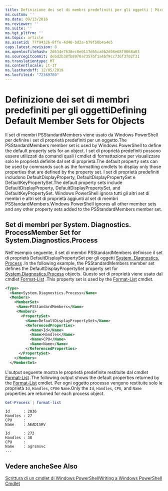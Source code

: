 ```yaml
---
title: Definizione dei set di membri predefiniti per gli oggetti | Microsoft Docs
ms.custom: ''
ms.date: 09/13/2016
ms.reviewer: ''
ms.suite: ''
ms.tgt_pltfrm: ''
ms.topic: article
ms.assetid: 77f94326-8ffe-4d40-bd2a-b79fb0b4a4e5
caps.latest.revision: 8
ms.openlocfilehash: 2d634e7638ec0e0117d65ca0b2d08e68f0068a03
ms.sourcegitcommit: debd2b38fb8070a7357bf1a4bf9cc736f3702f31
ms.translationtype: MT
ms.contentlocale: it-IT
ms.lasthandoff: 12/05/2019
ms.locfileid: "72369780"
---
```

# <a name="defining-default-member-sets-for-objects"></a><span data-ttu-id="0e7d0-102">Definizione dei set di membri predefiniti per gli oggetti</span><span class="sxs-lookup"><span data-stu-id="0e7d0-102">Defining Default Member Sets for Objects</span></span>

<span data-ttu-id="0e7d0-103">Il set di membri PSStandardMembers viene usato da Windows PowerShell per definire i set di proprietà predefiniti per un oggetto.</span><span class="sxs-lookup"><span data-stu-id="0e7d0-103">The PSStandardMembers member set is used by Windows PowerShell to define the default property sets for an object.</span></span> <span data-ttu-id="0e7d0-104">I set di proprietà predefiniti possono essere utilizzati da comandi quali i cmdlet di formattazione per visualizzare solo le proprietà definite dal set di proprietà.</span><span class="sxs-lookup"><span data-stu-id="0e7d0-104">The default property sets can be used by commands such as the formatting cmdlets to display only those properties that are defined by the property set.</span></span> <span data-ttu-id="0e7d0-105">I set di proprietà predefiniti includono DefaultDisplayProperty, DefaultDisplayPropertySet e DefaultKeyPropertySet.</span><span class="sxs-lookup"><span data-stu-id="0e7d0-105">The default property sets include DefaultDisplayProperty, DefaultDisplayPropertySet, and DefaultKeyPropertySet.</span></span> <span data-ttu-id="0e7d0-106">Windows PowerShell ignora tutti gli altri set di membri e altri set di proprietà aggiunti al set di membri PSStandardMembers.</span><span class="sxs-lookup"><span data-stu-id="0e7d0-106">Windows PowerShell ignores all other member sets and any other property sets added to the PSStandardMembers member set.</span></span>

## <a name="member-set-for-systemdiagnosticsprocess"></a><span data-ttu-id="0e7d0-107">Set di membri per System. Diagnostics. Process</span><span class="sxs-lookup"><span data-stu-id="0e7d0-107">Member Set for System.Diagnostics.Process</span></span>

<span data-ttu-id="0e7d0-108">Nell'esempio seguente, il set di membri PSStandardMembers definisce il set di proprietà DefaultDisplayPropertySet per gli oggetti [System. Diagnostics. Process](/dotnet/api/System.Diagnostics.Process) .</span><span class="sxs-lookup"><span data-stu-id="0e7d0-108">In the following example, the PSStandardMembers member set defines the DefaultDisplayPropertySet property set for [System.Diagnostics.Process](/dotnet/api/System.Diagnostics.Process) objects.</span></span> <span data-ttu-id="0e7d0-109">Questo set di proprietà viene usato dal cmdlet [Format-List](/powershell/module/Microsoft.PowerShell.Utility/Format-List) .</span><span class="sxs-lookup"><span data-stu-id="0e7d0-109">This property set is used by the [Format-List](/powershell/module/Microsoft.PowerShell.Utility/Format-List) cmdlet.</span></span>

```xml
<Type>
  <Name>System.Diagnostics.Process</Name>
  <Members>
    <MemberSet>
     <Name>PSStandardMembers</Name>
     <Members>
       <PropertySet>
         <Name>DefaultDisplayPropertySet</Name>
         <ReferencedProperties>
           <Name>Id</Name>
           <Name>Handles</Name>
           <Name>CPU</Name>
           <Name>Name</Name>
         </ReferencedProperties>
      </PropertySet>
    </Members>
  </MemberSet>
```

<span data-ttu-id="0e7d0-110">L'output seguente mostra le proprietà predefinite restituite dal cmdlet [Format-List](/powershell/module/Microsoft.PowerShell.Utility/Format-List) .</span><span class="sxs-lookup"><span data-stu-id="0e7d0-110">The following output shows the default properties returned by the [Format-List](/powershell/module/Microsoft.PowerShell.Utility/Format-List) cmdlet.</span></span> <span data-ttu-id="0e7d0-111">Per ogni oggetto processo vengono restituite solo le proprietà `Id`, `Handles`, `CPU`e `Name`.</span><span class="sxs-lookup"><span data-stu-id="0e7d0-111">Only the `Id`, `Handles`, `CPU`, and `Name` properties are returned for each process object.</span></span>

```powershell
Get-Process | format-list
```

```output
Id      : 2036
Handles : 27
CPU     :
Name    : AEADISRV

Id      : 272
Handles : 38
CPU     :
Name    : agrsmsvc
...
```

## <a name="see-also"></a><span data-ttu-id="0e7d0-112">Vedere anche</span><span class="sxs-lookup"><span data-stu-id="0e7d0-112">See Also</span></span>

[<span data-ttu-id="0e7d0-113">Scrittura di un cmdlet di Windows PowerShell</span><span class="sxs-lookup"><span data-stu-id="0e7d0-113">Writing a Windows PowerShell Cmdlet</span></span>](./writing-a-windows-powershell-cmdlet.md)
